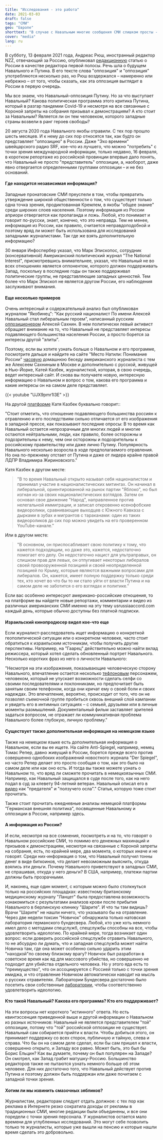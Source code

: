```yaml
---
title: "Исследования - это работа"
date: 2021-03-03
draft: false
tags: "СМИ"
geo: "Европе"
shorttext: "В случае с Навальным многие сообщения СМИ слишком просты - хороший пример того, что нужно для получения дополнительной информации."
cover: "media"
lang: ru
---
```


В субботу, 13 февраля 2021 года, Андреас Рюш, иностранный редактор NZZ, отвечающий за Россию, опубликовал [редакционную](https://www.nzz.ch/meinung/russland-wandelt-sich-zur-offenen-diktatur-trotzdem-laeuft-es-fuer-den-kreml-nicht-nach-wunsch-ld.1601439 "Russland wandelt sich zur unverhüllten Diktatur – trotzdem läuft es für den Kreml nicht nach Wunsch") статью о России в качестве редактора первой полосы. Речь шла о будущем Навального и Путина. В его тексте слова "оппозиция" и "оппозиция" употребляются несколько раз, но Рюш воздержался – намеренно или небрежно – от того, чтобы сказать, как эта оппозиция выглядит в России в первую очередь. 

Мы все знаем, что Навальный-оппозиция Путину. Но за что выступает Навальный? Какова политическая программа этого критика Путина, который в разгар пандемии Covid-19 и несмотря на все связанные с Короной запреты на собрания призывал к демонстрациям? А кто стоит за Навальным? Является ли он тем человеком, которого западные страны возвели в ранг героев свободы?

20 августа 2020 года Навального якобы отравили. С тех пор прошло шесть месяцев. И к нему до сих пор относятся так, как будто он представляет "оппозицию" в России. Даже "Эхо времени" швейцарского радио SRF, кое-что из лучшего, что можно "потребить" с точки зрения международной информации, только недавно, 16 февраля, в коротком репортаже из российской провинции впервые дало понять, что Навальный не просто "представитель" оппозиции, а, наоборот, даже явно отвергается определенными группами оппозиции – и не без оснований.

#### Где находится независимая информация?

Западные пронатовские СМИ преуспели в том, чтобы превратить утверждение широкой общественности о том, что существует только одна точка зрения, продиктованная Кремлем, в якобы "общее знание" среди широких слоев населения. Поэтому информация из России априори отвергается как пропаганда и ложь. Любой, кто понимает и говорит по-русски, знает, конечно, что это неправда. Тем не менее, информация из России, как правило, считается неправдоподобной и поэтому вряд ли может быть использована для исследований западными журналистами. Так где же взять дополнительную информацию?

30 января Инфоспербер указал, что Марк Эпископос, сотрудник (консервативной) Американский политический журнал "The National Interest", присмотревшись внимательнее, указал, что Навальный не во всех отношениях является оппонентом, которого должен поддерживать Запад, поскольку в последние годы он также поддерживал политические группы, не представляющие западных ценностей. Тем более что Марк Эпископ не является другом России, его наблюдения заслуживают внимания.

#### Еще несколько примеров

Очень интересный и содержательный анализ был опубликован журналом "Якобинец": "Как русский националист По имени Алексей Навальный стал либеральным героем", написанный русским [оппозиционером](https://www.srf.ch/news/international/russland-auch-in-der-provinz-wird-protestiert-aber-nicht-wegen-nawalny "Auch in der Provinz wird protestiert – aber nicht wegen Nawalny") Алексей Сахнин. В нем политически левый активист обращает внимание на то, что Навальный не представляет интересы подавляющего большинства населения России, а просто борется за интересы другой "элиты". 

Поэтому, если вы хотите узнать больше о Навальном и его программе, посмотрите дальше и найдите на сайте "Место Натили: Понимание России" [часовую](https://jacobinmag.com/2021/01/alexei-navalny-russia-protests-putin "How a Russian Nationalist Named Alexei Navalny Became a Liberal Hero") домашнюю беседу американского журналиста с тем же Алексеем Сахниным в Москве и дополнительно с русской, живущей в Нью-Йорке, Катей Казбек, журналисткой, которая, в свою очередь, ведет интересный сайт. И снова вы получаете новую, интересную информацию о Навальном и вопрос о том, какова его программа и какие интересы он на самом деле представляет.

{{< youtube "UJX9pmr1I3E" >}}

На другой [платформе](http://natyliesbaldwin.com/2021/02/the-grayzone-discusses-navalny-with-russian-russian-american-leftists/ "THE GRAYZONE DISCUSSES NAVALNY WITH RUSSIAN & RUSSIAN-AMERICAN LEFTISTS") Катя Казбек буквально говорит::

"Стоит отметить, что отношение подавляющего большинства россиян к отравлению и его последствиям сильно отличается от его изображения в западной прессе, как показывают последние опросы: В то время как Навальный остается непрозрачным для многих людей и многие остаются нейтральными, люди, как правило, более осторожны и подозрительны к нему, чем они осторожны и подозрительны к российскому правительству или даже лично Путину. Популярность Навального несколько возросла в ходе предполагаемого отравления. Но она по-прежнему отстает от Путина и даже от лидера крайне правой ЛДПР Владимира Жириновского."

Катя Казбек в другом месте:

> "В то время Навальный открыто называл себя националистом и принимал участие в националистических митингах. Он начинал в либеральной, ориентированной на рынок партии "Яблоко", но был изгнан из-за своих националистических взглядов. Затем он основал свое движение "Народ", направленное против нелегальной иммиграции, и записал откровенно ксенофобские видеоролики, сравнивающие выходцев с Южного Кавказа с дырками в зубах и мигрантов с тараканами: один из таких видеороликов до сих пор можно увидеть на его проверенном YouTube-канале."

Или в другом месте:

> "В основном, он приспосабливает свою политику к тому, что кажется подходящим, но даже это, кажется, недостаточно помогает его делу. Он недостаточно нацист для ультраправых, он слишком прав для левых, он отпугивает некоторых либералов своей провооруженной позицией и своей неопределенной позицией по Крыму, которые являются важными вопросами для либералов. Он, кажется, имеет полную поддержку только среди тех, кто хочет во что бы то ни стало уйти от власти Путина и на самом деле не заботится о его взглядах и политике."

Если вас особенно интересуют американо-российские отношения, то на платформе вы найдете новые репортажи, комментарии и видео из различных американских СМИ именно на эту тему usrussiaaccord.com каждый день, которые обычно доступны без платной подписки.

#### Израильский кинопродюсер видел кое-что еще

Если журналист-расследователь ищет информацию о конкретной геополитической ситуации или о конкретном человеке, часто стоит обратиться к израильским источникам, чтобы получить другие перспективы. Например, на "Гаарец" действительно можно найти вклад режиссера, который хотел сделать обновленный портрет Навального. Несколько коротких фраз из него о личности Навального:

"Несмотря на эти изображения, показывающие человеческую сторону Навального, впечатление остается несколько [тефлоновым](https://www.german-foreign-policy.com/ "GERMAN-FOREIGN-POLICY.com") персонажем, человеком, который не упускает возможности сделать селфи со своими последователями и поклонниками, но предпочитает быть занятым своим телефоном, когда они кричат ему о своей боли и своих надеждах.  Это впечатление, вероятно, происходит от того, что он не позволял съемочной группе пробиться сквозь внешний слой кампании и увидеть его в интимных ситуациях – с семьей, друзьями или в личные моменты размышлений. Документальный фильм заставляет зрителей задаться вопросом, не отражает ли коммуникативная проблема Навального более глубокую, личную проблему."

#### Существует также дополнительная информация на немецком языке

Также на немецком языке есть дополнительная информация о Навальном, если вы ее ищете. На сайте Anti-Spiegel, например, немец Томас Репер, давно живущий в России, борется прежде всего против совершенно однобоких изображений новостного журнала "Der Spiegel", но часто Репер делает это просто сообщая о том, как это было на самом деле или как оно есть. И тогда вы также можете узнать о Навальном то, что вряд ли сможете прочитать в немецкоязычных СМИ. Например, как Навальный защищался в суде после того, как на него подал в суд за клевету 94-летний ветеран. Навальный описал его в [видео](https://www.sueddeutsche.de/politik/moskaus-chemiewaffen-luegen-gift-und-ueberlaeufer-1.3982054 "Lügen, Gift und Überläufer") как "предателя" и "ползучего осла"." Статья, которую тоже стоит прочитать.

Также стоит прочитать ежедневные анализы немецкой платформы "Германская внешняя политика", посвященные Навальному и оппозиции в России, например здесь.

#### А информация из России?

И если, несмотря на все сомнения, посмотреть и на то, что говорят о Навальном российские СМИ, то помимо его денежных махинаций и призывов к демонстрациям, несмотря на связанные с Короной запреты на собрания, есть, по крайней мере, два момента, о которых иначе и не говорят. Среди них-информация о том, что Навальный получил тонны денег в виде биткоинов, что делает невозможным выяснить, откуда взялись эти деньги. Почему Навального приветствуют в западных СМИ, не спрашивая, откуда у него деньги? В США, например, платежи партии должны быть прозрачными.

И, наконец, еще один момент, с которым можно было столкнуться только на российских площадках: известному британскому медицинскому журналу "Ланцет" была предоставлена возможность ознакомиться с результатами анализов крови после прибытия Навального в берлинскую клинику "Шарите". И что ты там видишь? Врачи "Шарите" не нашли ничего, что указывало бы на отравление. Через две недели токсин "Новичок" обнаружила только натовская лаборатория германского бундесвера. Любой, кто уже хоть немного имел дело с методами спецслужб, спецслужбы способны на все, чтобы удовлетворить идеологию. По крайней мере, тогда возникает один вопрос: если доверить российской спецслужбе отравить Навального, то не абсурдно ли думать, что и западная спецслужба может найти Новичка там, где она может особенно сильно ударить этим "находкой"по своему близкому врагу? Новичок был разработан в советское время как яд для массового убийства, но совершенно не подходит для убийства отдельного человека. Но у этого яда есть то "преимущество", что он ассоциируется с Россией только с точки зрения имиджа, и что отравление Новичком автоматически наводит на мысль о русских отравителях. Лаборатории Бундесвера достаточно было посетить свои собственные [лаборатории](https://roycekurmelovs.substack.com/p/whoisnavalny "Raising Hell: QandA: Who The Hell Is Alexei Navalny?"), чтобы соответственно удовлетворить идеологию.

#### Кто такой Навальный? Какова его программа? Кто его поддерживает?

На эти вопросы нет короткого "истинного" ответа. Но есть квинтэссенция приведенной выше и другой информации о Навальном из разных источников: Навальный не является представителем "той" оппозиции, потому что "той" российской оппозиции не существует. Навальный сам собирается прийти к власти. Чтобы добиться этого, он принимает поддержку со всех сторон, публичную и тайную, слева и справа. Что бы он на самом деле сделал, если бы сам пришел к власти, совершенно открыто, и Западу все равно. Может быть, это был бы Борис Ельцин? Как вы думаете, почему он был популярен на Западе? Он смотрел, как Запад грабит матушку-Россию. Большинство редакторов также не пытаются узнать немного больше об этом человеке. Для них достаточно того, что Навальный действует против Путина и поэтому должен быть поддержан или даже почитаем с западной точки зрения.

#### Хотим ли мы извинить смазочных зябликов?

Журналистам, редакторам следует отдать должное: с тех пор как реклама в Интернете резко сократила доходы от рекламы в традиционных СМИ, многие редакции были объединены, и все они поредели с точки зрения персонала. У журналистов остается мало времени для углубленных исследований. Это могут себе позволить только те журналисты, которые уже вышли на пенсию и которые нашли время сделать это добровольно.
